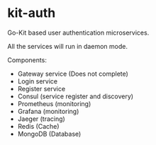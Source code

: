 # kit-auth
Go-Kit based user authentication microservices.

All the services will run in daemon mode.

Components:
- Gateway service (Does not complete)
- Login service
- Register service
- Consul (service register and discovery)
- Prometheus (monitoring)
- Grafana (monitoring)
- Jaeger (tracing)
- Redis (Cache)
- MongoDB (Database)